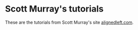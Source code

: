 Scott Murray's tutorials
========================

These are the tutorials from Scott Murray's site 
[alignedleft.com](http://alignedleft.com/tutorials/d3/).